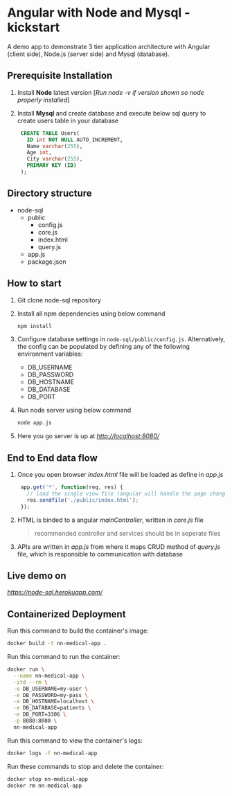 # Angular with Node and Mysql - kickstart

  A demo app to demonstrate 3 tier application architecture with Angular (client side), Node.js (server side) and Mysql (database).
  
## Prerequisite Installation

  1. Install **Node** latest version [*Run node -v if version shown so node properly installed*]
  2. Install **Mysql** and create database and execute below sql query to create users table in your database
  
     ``` sql
      CREATE TABLE Users(
        ID int NOT NULL AUTO_INCREMENT,
        Name varchar(255),
        Age int,
        City varchar(255),
        PRIMARY KEY (ID)
      );
     ```

## Directory structure

- node-sql
  - public
    - config.js
    - core.js
    - index.html
    - query.js
  - app.js
  - package.json

## How to start

  1. Git clone node-sql repository
  2. Install all npm dependencies using below command

      ``` bash
      npm install
      ```

  3. Configure database settings in `node-sql/public/config.js`. Alternatively, the config can be populated by defining any of the following environment variables:

      - DB_USERNAME
      - DB_PASSWORD
      - DB_HOSTNAME
      - DB_DATABASE
      - DB_PORT

  4. Run node server using below command

     ``` bash
     node app.js
     ```

  5. Here you go server is up at *<http://localhost:8080/>*

## End to End data flow

  1. Once you open browser *index.html* file will be loaded as define in *app.js*
  
      ``` js
       app.get('*', function(req, res) {
         // load the single view file (angular will handle the page changes on the front-end)
         res.sendfile('./public/index.html'); 
       });
       ```

  2. HTML is binded to a angular *mainController*, written in *core.js* file
     > recommended controller and services should be in seperate files
  3. APIs are written in *app.js* from where it maps CRUD method of *query.js* file, which is responsible to communication with database

## Live demo on

  *<https://node-sql.herokuapp.com/>*

## Containerized Deployment

Run this command to build the container's image:

``` bash
docker build -t nn-medical-app .
```

Run this command to run the container:

``` bash
docker run \
  --name nn-medical-app \
  -itd --rm \
  -e DB_USERNAME=my-user \
  -e DB_PASSWORD=my-pass \
  -e DB_HOSTNAME=localhost \
  -e DB_DATABASE=patients \
  -e DB_PORT=3306 \
  -p 8080:8080 \
  nn-medical-app
```

Run this command to view the container's logs:

``` bash
docker logs -f nn-medical-app
```

Run these commands to stop and delete the container:

``` bash
docker stop nn-medical-app
docker rm nn-medical-app
```
